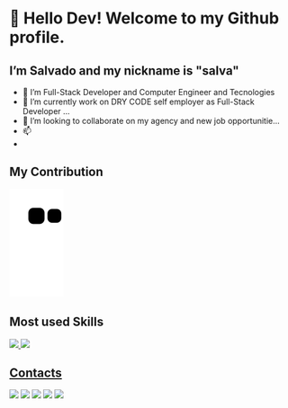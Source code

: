 # 👋 Hello Dev! Welcome to my Github profile.

##  I’m Salvado and my nickname is "salva"
- 👀 I’m Full-Stack Developer and Computer Engineer and Tecnologies
- 🌱 I’m currently work on DRY CODE self employer as Full-Stack Developer ...
- 💞️ I’m looking to collaborate on my agency and new job opportunitie...
- 📫 
- 
## My Contribution
![Snake animation](https://github.com/salvamatavele/salvamatavele/blob/output/github-contribution-grid-snake.svg)

## Most used Skills
<div>
<a href="https://github.com/salvamatavele"/>
<img height="180em" src="https://github-readme-stats.vercel.app/api/top-langs/?username=salvamatavele&layout=compact&langs_count=7&theme=dracula"/>
<img height="180em" src="https://github-readme-stats.vercel.app/api?username=salvamatavele&show_icons=true&theme=dracula&include_all_commits=true&count_private=true"/>
</div>

## Contacts

<div>
<a href="https://www.youtube.com/UCc7vFw1omeqEORxK3TAQeew" target="_blank"><img src="https://img.shields.io/badge/YouTube-FF0000?style=for-the-badge&logo=youtube&logoColor=white" target="_blank"></a>
<a href="https://instagram.com/salvamatavele" target="_blank"><img src="https://img.shields.io/badge/-Instagram-%23E4405F?style=for-the-badge&logo=instagram&logoColor=white" target="_blank"></a>
<a href="https://join.skype.com/invite/xpsvtYx8ckA6" target="_blank"><img src="https://img.shields.io/badge/-Skype-%230077B5?style=for-the-badge&logo=skype&logoColor=white" target="_blank"></a>
<a href = "mailto:smatavele1@gmail.com"><img src="https://img.shields.io/badge/Gmail-D14836?style=for-the-badge&logo=gmail&logoColor=white" target="_blank"></a>
<a href="https://www.linkedin.com/in/salvado-matavele-b99650192/" target="_blank"><img src="https://img.shields.io/badge/-LinkedIn-%230077B5?style=for-the-badge&logo=linkedin&logoColor=white" target="_blank"></a>   
</div>

<!---
salvamatavele/salvamatavele is a ✨ special ✨ repository because its `README.md` (this file) appears on your GitHub profile.
You can click the Preview link to take a look at your changes.
--->
